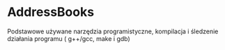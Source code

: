 # AddressBooks
Podstawowe używane narzędzia programistyczne, kompilacja i śledzenie działania programu ( g++/gcc, make i gdb) 
